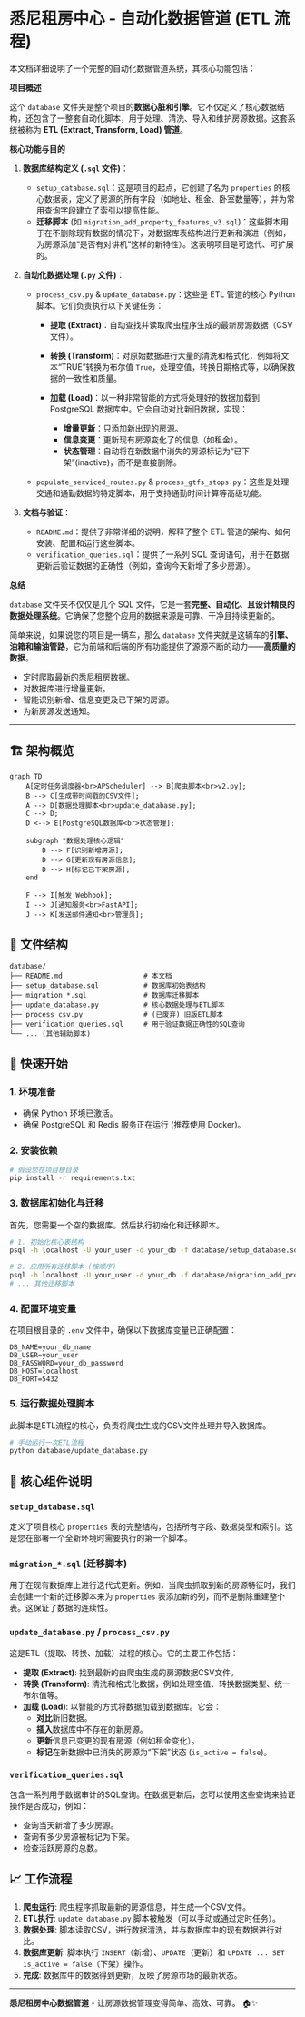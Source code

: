 # 悉尼租房中心 - 自动化数据管道 (ETL 流程)



本文档详细说明了一个完整的自动化数据管道系统，其核心功能包括：

__项目概述__

这个 `database` 文件夹是整个项目&#x7684;__&#x6570;据心脏和引擎__。它不仅定义了核心数据结构，还包含了一整套自动化脚本，用于处理、清洗、导入和维护房源数据。这套系统被称为 __ETL (Extract, Transform, Load) 管道__。

__核心功能与目的__

1. __数据库结构定义 (`.sql` 文件)__：

   - `setup_database.sql`：这是项目的起点，它创建了名为 `properties` 的核心数据表，定义了房源的所有字段（如地址、租金、卧室数量等），并为常用查询字段建立了索引以提高性能。
   - __迁移脚本__ (如 `migration_add_property_features_v3.sql`)：这些脚本用于在不删除现有数据的情况下，对数据库表结构进行更新和演进（例如，为房源添加“是否有对讲机”这样的新特性）。这表明项目是可迭代、可扩展的。
2. __自动化数据处理 (`.py` 文件)__：

   - `process_csv.py` & `update_database.py`：这些是 ETL 管道的核心 Python 脚本。它们负责执行以下关键任务：

     - __提取 (Extract)__：自动查找并读取爬虫程序生成的最新房源数据（CSV 文件）。
     - __转换 (Transform)__：对原始数据进行大量的清洗和格式化，例如将文本“TRUE”转换为布尔值 `True`，处理空值，转换日期格式等，以确保数据的一致性和质量。
     - __加载 (Load)__：以一种非常智能的方式将处理好的数据加载到 PostgreSQL 数据库中。它会自动对比新旧数据，实现：

       - __增量更新__：只添加新出现的房源。
       - __信息变更__：更新现有房源变化了的信息（如租金）。
       - __状态管理__：自动将在新数据中消失的房源标记为“已下架”(inactive)，而不是直接删除。
   - `populate_serviced_routes.py` & `process_gtfs_stops.py`：这些是处理交通和通勤数据的特定脚本，用于支持通勤时间计算等高级功能。
3. __文档与验证__：

   - `README.md`：提供了非常详细的说明，解释了整个 ETL 管道的架构、如何安装、配置和运行这些脚本。
   - `verification_queries.sql`：提供了一系列 SQL 查询语句，用于在数据更新后验证数据的正确性（例如，查询今天新增了多少房源）。

__总结__

`database` 文件夹不仅仅是几个 SQL 文件，它是一&#x5957;__&#x5B8C;整、自动化、且设计精良的数据处理系统__。它确保了您整个应用的数据来源是可靠、干净且持续更新的。

简单来说，如果说您的项目是一辆车，那么 `database` 文件夹就是这辆车&#x7684;__&#x5F15;擎、油箱和输油管路__，它为前端和后端的所有功能提供了源源不断的动力——__高质量的数据__。

- 定时爬取最新的悉尼租房数据。
- 对数据库进行增量更新。
- 智能识别新增、信息变更及已下架的房源。
- 为新房源发送通知。

---



## 🏗️ 架构概览

```mermaid
graph TD
    A[定时任务调度器<br>APScheduler] --> B[爬虫脚本<br>v2.py];
    B --> C[生成带时间戳的CSV文件];
    A --> D[数据处理脚本<br>update_database.py];
    C --> D;
    D <--> E[PostgreSQL数据库<br>状态管理];
  
    subgraph "数据处理核心逻辑"
        D --> F[识别新增房源];
        D --> G[更新现有房源信息];
        D --> H[标记已下架房源];
    end
  
    F --> I[触发 Webhook];
    I --> J[通知服务<br>FastAPI];
    J --> K[发送邮件通知<br>管理员];
```

## 📁 文件结构

```
database/
├── README.md                    # 本文档
├── setup_database.sql           # 数据库初始表结构
├── migration_*.sql              # 数据库迁移脚本
├── update_database.py           # 核心数据处理与ETL脚本
├── process_csv.py               # (已废弃) 旧版ETL脚本
├── verification_queries.sql     # 用于验证数据正确性的SQL查询
└── ... (其他辅助脚本)
```

## 🚀 快速开始

### 1. 环境准备

- 确保 Python 环境已激活。
- 确保 PostgreSQL 和 Redis 服务正在运行 (推荐使用 Docker)。

### 2. 安装依赖

```bash
# 假设您在项目根目录
pip install -r requirements.txt
```

### 3. 数据库初始化与迁移

首先，您需要一个空的数据库。然后执行初始化和迁移脚本。

```bash
# 1. 初始化核心表结构
psql -h localhost -U your_user -d your_db -f database/setup_database.sql

# 2. 应用所有迁移脚本 (按顺序)
psql -h localhost -U your_user -d your_db -f database/migration_add_property_features_v3.sql
# ... 其他迁移脚本
```

### 4. 配置环境变量

在项目根目录的 `.env` 文件中，确保以下数据库变量已正确配置：

```env
DB_NAME=your_db_name
DB_USER=your_user
DB_PASSWORD=your_db_password
DB_HOST=localhost
DB_PORT=5432
```

### 5. 运行数据处理脚本

此脚本是ETL流程的核心，负责将爬虫生成的CSV文件处理并导入数据库。

```bash
# 手动运行一次ETL流程
python database/update_database.py
```

## 🔧 核心组件说明

### `setup_database.sql`

定义了项目核心 `properties` 表的完整结构，包括所有字段、数据类型和索引。这是您在部署一个全新环境时需要执行的第一个脚本。

### `migration_*.sql` (迁移脚本)

用于在现有数据库上进行迭代式更新。例如，当爬虫抓取到新的房源特征时，我们会创建一个新的迁移脚本来为 `properties` 表添加新的列，而不是删除重建整个表。这保证了数据的连续性。

### `update_database.py` / `process_csv.py`

这是ETL（提取、转换、加载）过程的核心。它的主要工作包括：

- **提取 (Extract)**: 找到最新的由爬虫生成的房源数据CSV文件。
- **转换 (Transform)**: 清洗和格式化数据，例如处理空值、转换数据类型、统一布尔值等。
- **加载 (Load)**: 以智能的方式将数据加载到数据库。它会：
  - **对比**新旧数据。
  - **插入**数据库中不存在的新房源。
  - **更新**信息已变更的现有房源（例如租金变化）。
  - **标记**在新数据中已消失的房源为“下架”状态 (`is_active = false`)。

### `verification_queries.sql`

包含一系列用于数据审计的SQL查询。在数据更新后，您可以使用这些查询来验证操作是否成功，例如：

- 查询当天新增了多少房源。
- 查询有多少房源被标记为下架。
- 检查活跃房源的总数。

## 📈 工作流程

1. **爬虫运行**: 爬虫程序抓取最新的房源信息，并生成一个CSV文件。
2. **ETL执行**: `update_database.py` 脚本被触发（可以手动或通过定时任务）。
3. **数据处理**: 脚本读取CSV，进行数据清洗，并与数据库中的现有数据进行对比。
4. **数据库更新**: 脚本执行 `INSERT`（新增）、`UPDATE`（更新）和 `UPDATE ... SET is_active = false`（下架）操作。
5. **完成**: 数据库中的数据得到更新，反映了房源市场的最新状态。

---

**悉尼租房中心数据管道** - 让房源数据管理变得简单、高效、可靠。 🏠✨
